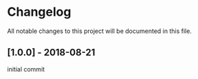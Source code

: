 # Changelog
All notable changes to this project will be documented in this file.

## [1.0.0] - 2018-08-21

initial commit